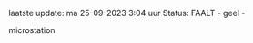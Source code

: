 laatste update: 
ma 25-09-2023  3:04   uur 
Status: FAALT - geel - 
<div class="service Y">microstation</div>